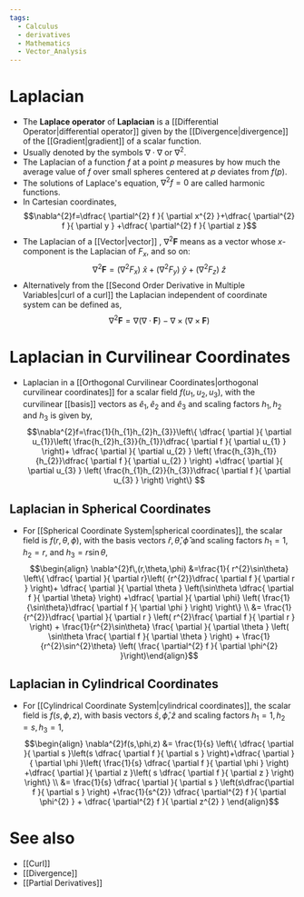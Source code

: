 ```yaml
---
tags:
  - Calculus
  - derivatives
  - Mathematics
  - Vector_Analysis
---
```

# Laplacian
- The **Laplace operator** of **Laplacian** is a [[Differential Operator|differential operator]] given by the [[Divergence|divergence]] of the [[Gradient|gradient]] of a scalar function. 
- Usually denoted by the symbols $\nabla\cdot \nabla$ or $\nabla^{2}$.
- The Laplacian of a function $f$ at a point $p$ measures by how much the average value of $f$ over small spheres centered at $p$ deviates from $f(p)$. 
- The solutions of Laplace's equation, $\nabla^{2}f=0$ are called harmonic functions.
- In Cartesian coordinates, $$\nabla^{2}f=\dfrac{ \partial^{2} f }{ \partial x^{2} }+\dfrac{ \partial^{2} f }{ \partial y } +\dfrac{ \partial^{2} f }{ \partial z }$$
- The Laplacian of a [[Vector|vector]] , $\nabla^{2}\mathbf{F}$ means as a vector whose $x$-component is the Laplacian of $F_{x}$, and so on:$$\nabla^{2}\mathbf{F}=(\nabla^{2}F_{x})\ \hat{x}+(\nabla^{2}F_{y})\ \hat{y}+(\nabla^{2}F_{z})\ \hat{z}$$
- Alternatively from the [[Second Order Derivative in Multiple Variables|curl of a curl]] the Laplacian independent of coordinate system can be defined as,$$\nabla^{2}\mathbf{F}=\nabla(\nabla\cdot \mathbf{F})-\nabla \times(\nabla \times \mathbf{F})$$
# Laplacian in Curvilinear Coordinates
- Laplacian in a [[Orthogonal Curvilinear Coordinates|orthogonal curvilinear coordinates]] for a scalar field $f(u_{1},u_{2},u_{3})$, with the curvilinear [[basis]] vectors as $\hat{e}_{1},\hat{e}_{2}$ and $\hat{e}_{3}$ and scaling factors $h_{1},h_{2}$ and $h_{3}$ is given by, $$\nabla^{2}f=\frac{1}{h_{1}h_{2}h_{3}}\left\{ \dfrac{ \partial }{ \partial u_{1}}\left( \frac{h_{2}h_{3}}{h_{1}}\dfrac{ \partial f }{ \partial u_{1} } \right)+ \dfrac{ \partial  }{ \partial u_{2} } \left( \frac{h_{3}h_{1}}{h_{2}}\dfrac{ \partial f }{ \partial u_{2} } \right) +\dfrac{ \partial  }{ \partial u_{3} } \left( \frac{h_{1}h_{2}}{h_{3}}\dfrac{ \partial f }{ \partial u_{3} }  \right) \right\} $$
## Laplacian in Spherical Coordinates
- For [[Spherical Coordinate System|spherical coordinates]], the scalar field is $f(r,\theta,\phi)$, with the basis vectors $\hat{r},\hat{\theta},\hat{\phi}$ and scaling factors $h_{1}=1,h_{2}=r,$ and $h_{3}=r\sin\theta$,$$\begin{align} \nabla^{2}f\,(r,\theta,\phi) &=\frac{1}{ r^{2}\sin\theta} \left\{ \dfrac{ \partial }{ \partial r}\left( {r^{2}}\dfrac{ \partial f }{ \partial r } \right)+ \dfrac{ \partial  }{ \partial \theta } \left(\sin\theta \dfrac{ \partial f }{ \partial \theta} \right) +\dfrac{ \partial  }{ \partial \phi} \left( \frac{1}{\sin\theta}\dfrac{ \partial f }{ \partial \phi }  \right) \right\} \\ &= \frac{1}{r^{2}}\dfrac{ \partial  }{ \partial r } \left( r^{2}\frac{ \partial f }{ \partial r }  \right) + \frac{1}{r^{2}\sin\theta} \frac{ \partial }{ \partial \theta } \left( \sin\theta \frac{ \partial f }{ \partial \theta }  \right) + \frac{1}{r^{2}\sin^{2}\theta} \left( \frac{ \partial^{2} f }{ \partial \phi^{2} }\right)\end{align}$$
## Laplacian in Cylindrical Coordinates
- For [[Cylindrical Coordinate System|cylindrical coordinates]], the scalar field is $f(s,\phi,z)$, with basis vectors $\hat{s},\hat{\phi},\hat{z}$ and scaling factors $h_{1}=1,h_{2}=s,h_{3}=1$,$$\begin{align} \nabla^{2}f(s,\phi,z) &= \frac{1}{s} \left\{ \dfrac{ \partial }{ \partial s }\left(s \dfrac{ \partial f }{ \partial s }  \right)+\dfrac{ \partial  }{ \partial \phi }\left( \frac{1}{s} \dfrac{ \partial f }{ \partial \phi } \right) +\dfrac{ \partial  }{ \partial z }\left( s \dfrac{ \partial f }{ \partial z } \right) \right\} \\ &= \frac{1}{s} \dfrac{ \partial }{ \partial s } \left(s\dfrac{\partial f }{ \partial s } \right)  +\frac{1}{s^{2}} \dfrac{ \partial^{2} f }{ \partial \phi^{2} } + \dfrac{ \partial^{2} f }{ \partial z^{2} }  \end{align}$$
# See also

- [[Curl]]
- [[Divergence]]
- [[Partial Derivatives]]